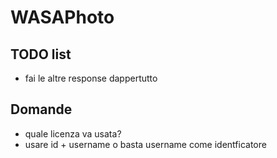 # WASAPhoto

## TODO list

- fai le altre response dappertutto

## Domande

- quale licenza va usata?
- usare id + username o basta username come identficatore
